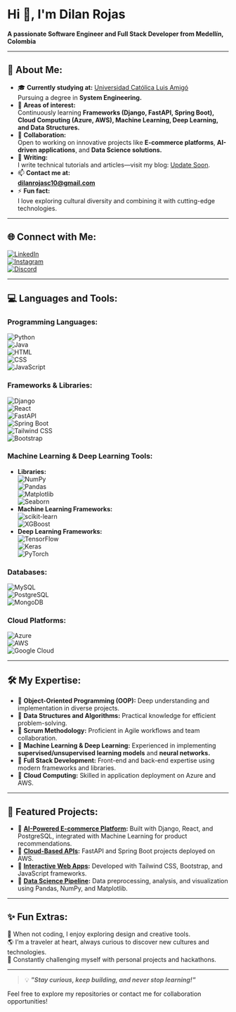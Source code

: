 # Hi 👋, I'm **Dilan Rojas**  
**A passionate Software Engineer and Full Stack Developer from Medellín, Colombia**  

---

## 🚀 About Me:
- 🎓 **Currently studying at:** [Universidad Católica Luis Amigó](https://www.funlam.edu.co)  
  Pursuing a degree in **System Engineering.**  
- 🌱 **Areas of interest:**  
  Continuously learning **Frameworks (Django, FastAPI, Spring Boot), Cloud Computing (Azure, AWS), Machine Learning, Deep Learning, and Data Structures.**  
- 🤝 **Collaboration:**  
  Open to working on innovative projects like **E-commerce platforms**, **AI-driven applications**, and **Data Science solutions.**  
- 📝 **Writing:**  
  I write technical tutorials and articles—visit my blog: [Update Soon](#).  
- 📫 **Contact me at:**  
  **dilanrojasc10@gmail.com**  
- ⚡ **Fun fact:**  
  I love exploring cultural diversity and combining it with cutting-edge technologies.

---

## 🌐 Connect with Me:  
[![LinkedIn](https://img.shields.io/badge/LinkedIn-Connect-blue?logo=linkedin&logoColor=white)](https://linkedin.com/in/dilanrojasca)  
[![Instagram](https://img.shields.io/badge/Instagram-Follow-pink?logo=instagram&logoColor=white)](https://instagram.com/dilanrojas58)  
[![Discord](https://img.shields.io/badge/Discord-Join-blueviolet?logo=discord&logoColor=white)](https://discord.gg/coolser548)

---

## 💻 Languages and Tools:

### Programming Languages:
![Python](https://img.shields.io/badge/-Python-blue?logo=python&logoColor=white)  
![Java](https://img.shields.io/badge/-Java-orange?logo=java&logoColor=white)  
![HTML](https://img.shields.io/badge/-HTML-orange?logo=html5&logoColor=white)  
![CSS](https://img.shields.io/badge/-CSS-blue?logo=css3&logoColor=white)  
![JavaScript](https://img.shields.io/badge/-JavaScript-yellow?logo=javascript&logoColor=white)  

### Frameworks & Libraries:
![Django](https://img.shields.io/badge/-Django-darkgreen?logo=django&logoColor=white)  
![React](https://img.shields.io/badge/-React-blue?logo=react&logoColor=white)  
![FastAPI](https://img.shields.io/badge/-FastAPI-teal?logo=fastapi&logoColor=white)  
![Spring Boot](https://img.shields.io/badge/-Spring_Boot-green?logo=springboot&logoColor=white)  
![Tailwind CSS](https://img.shields.io/badge/-Tailwind_CSS-skyblue?logo=tailwindcss&logoColor=white)  
![Bootstrap](https://img.shields.io/badge/-Bootstrap-purple?logo=bootstrap&logoColor=white)  

### Machine Learning & Deep Learning Tools:
- **Libraries:**  
  ![NumPy](https://img.shields.io/badge/-NumPy-blue?logo=numpy&logoColor=white)  
  ![Pandas](https://img.shields.io/badge/-Pandas-darkblue?logo=pandas&logoColor=white)  
  ![Matplotlib](https://img.shields.io/badge/-Matplotlib-orange?logo=plotly&logoColor=white)  
  ![Seaborn](https://img.shields.io/badge/-Seaborn-teal?logo=python&logoColor=white)  
- **Machine Learning Frameworks:**  
  ![scikit-learn](https://img.shields.io/badge/-scikit--learn-orange?logo=scikitlearn&logoColor=white)  
  ![XGBoost](https://img.shields.io/badge/-XGBoost-red?logo=xgboost&logoColor=white)  
- **Deep Learning Frameworks:**  
  ![TensorFlow](https://img.shields.io/badge/-TensorFlow-orange?logo=tensorflow&logoColor=white)  
  ![Keras](https://img.shields.io/badge/-Keras-red?logo=keras&logoColor=white)  
  ![PyTorch](https://img.shields.io/badge/-PyTorch-lightred?logo=pytorch&logoColor=white)  

### Databases:
![MySQL](https://img.shields.io/badge/-MySQL-blue?logo=mysql&logoColor=white)  
![PostgreSQL](https://img.shields.io/badge/-PostgreSQL-blue?logo=postgresql&logoColor=white)  
![MongoDB](https://img.shields.io/badge/-MongoDB-green?logo=mongodb&logoColor=white)  

### Cloud Platforms:
![Azure](https://img.shields.io/badge/-Azure-blue?logo=microsoftazure&logoColor=white)  
![AWS](https://img.shields.io/badge/-AWS-orange?logo=amazonaws&logoColor=white)  
![Google Cloud](https://img.shields.io/badge/-Google_Cloud-blue?logo=googlecloud&logoColor=white)  

---

## 🛠️ My Expertise:
- 📌 **Object-Oriented Programming (OOP):** Deep understanding and implementation in diverse projects.  
- 📌 **Data Structures and Algorithms:** Practical knowledge for efficient problem-solving.  
- 📌 **Scrum Methodology:** Proficient in Agile workflows and team collaboration.  
- 📌 **Machine Learning & Deep Learning:** Experienced in implementing **supervised/unsupervised learning models** and **neural networks.**  
- 📌 **Full Stack Development:** Front-end and back-end expertise using modern frameworks and libraries.  
- 📌 **Cloud Computing:** Skilled in application deployment on Azure and AWS.  

---

## 📂 Featured Projects:
- 🌟 **[AI-Powered E-commerce Platform](#):** Built with Django, React, and PostgreSQL, integrated with Machine Learning for product recommendations.  
- 🌟 **[Cloud-Based APIs](#):** FastAPI and Spring Boot projects deployed on AWS.  
- 🌟 **[Interactive Web Apps](#):** Developed with Tailwind CSS, Bootstrap, and JavaScript frameworks.  
- 🌟 **[Data Science Pipeline](#):** Data preprocessing, analysis, and visualization using Pandas, NumPy, and Matplotlib.  

---

## ✨ Fun Extras:
🎨 When not coding, I enjoy exploring design and creative tools.  
🌎 I’m a traveler at heart, always curious to discover new cultures and technologies.  
🎯 Constantly challenging myself with personal projects and hackathons.  

---

> 💡 **_"Stay curious, keep building, and never stop learning!"_**  

Feel free to explore my repositories or contact me for collaboration opportunities!
